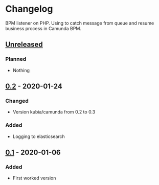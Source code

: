 # Changelog

BPM listener on PHP. Using to catch message from queue and resume business process in Camunda BPM.

## [Unreleased]

### Planned

- Nothing

## [0.2] - 2020-01-24

### Changed 

- Version kubia/camunda from 0.2 to 0.3

### Added

- Logging to elasticsearch

## [0.1] - 2020-01-06

### Added

- First worked version

[unreleased]: https://gitlab.com/quancy-core/bpm-listener/-/tags/0.2
[0.2]: https://gitlab.com/quancy-core/bpm-listener/-/tags/0.2
[0.1]: https://gitlab.com/quancy-core/bpm-listener/-/tags/0.1
